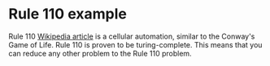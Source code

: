 # Rule 110 example
Rule 110 [Wikipedia article](https://en.wikipedia.org/wiki/Rule_110) is a cellular automation, similar to the Conway's Game of Life. Rule 110 is proven to be turing-complete. This means that you can reduce any other problem to the Rule 110 problem.